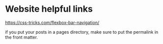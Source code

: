# Website helpful links

https://css-tricks.com/flexbox-bar-navigation/

if you put your posts in a pages directory, make sure to put the permalink in the front matter. 